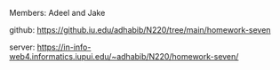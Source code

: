 Members: Adeel and Jake

github: https://github.iu.edu/adhabib/N220/tree/main/homework-seven

server: https://in-info-web4.informatics.iupui.edu/~adhabib/N220/homework-seven/
